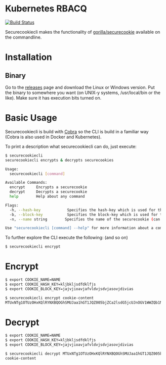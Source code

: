 # Kubernetes RBACQ

[![Build Status](https://travis-ci.org/sbueringer/securecookiecli.svg?branch=master)](https://travis-ci.org/sbueringer/securecookiecli)

Securecookiecli makes the functionality of [gorilla/securecookie](https://github.com/gorilla/securecookie) available on the commandline.

# Installation

## Binary

Go to the [releases](https://github.com/sbueringer/securecookiecli/releases) page and download the Linux or Windows version. Put the binary to somewhere you want (on UNIX-y systems, /usr/local/bin or the like). Make sure it has execution bits turned on.

# Basic Usage

Securecookiecli is build with [Cobra](https://github.com/spf13/cobra) so the CLI is build in a familiar way (Cobra is also used in Docker and Kubernetes).

To print a description what securecookiecli can do, just execute:
```bash
$ securecookiecli
securecookiecli encrypts & decrypts securecookies

Usage:
  securecookiecli [command]

Available Commands:
  encrypt     Encrypts a securecookie
  decrypt     Decrypts a securecookie
  help        Help about any command

Flags:
  -h, --hash-key            Specifies the hash-key which is used for the securecookie (can also be set with the env variable HASH_KEY)
  -b, --block-key           Specifies the block-key which is used for the securecookie (can also be set with the env variable BLOCK_KEY)
  -n, --name string        Specifies the name of the securecookie (can also be set with the env variable COOKIE_NAME) (mandatory)

Use "securecookiecli [command] --help" for more information about a command.
```

To further explore the CLI execute the following: (and so on)
```bash
$ securecookiecli encrypt
```

# Encrypt

```bash
$ export COOKIE_NAME=NAME
$ export COOKIE_HASH_KEY=kljbkljsdfdklfjs
$ export COOKIE_BLOCK_KEY=jajvjioavjafvldvjsdvjasovjdivias

$ securecookiecli encrypt cookie-content
MTUxNTg1OTUzOHxKQlRYNXBQOGhSMUJaa1hGT1JQZ005bjZCa2lsdG5jcUJnOGV1WWZQb1NSay13PT18T8x2-51mGVWO8qQ1nB41F45qEkSdt6XGYbRNiCHgDEQ=
```

# Decrypt

```bash
$ export COOKIE_NAME=NAME
$ export COOKIE_HASH_KEY=kljbkljsdfdklfjs
$ export COOKIE_BLOCK_KEY=jajvjioavjafvldvjsdvjasovjdivias

$ securecookiecli decrypt MTUxNTg1OTUzOHxKQlRYNXBQOGhSMUJaa1hGT1JQZ005bjZCa2lsdG5jcUJnOGV1WWZQb1NSay13PT18T8x2-51mGVWO8qQ1nB41F45qEkSdt6XGYbRNiCHgDEQ=
cookie-content

```